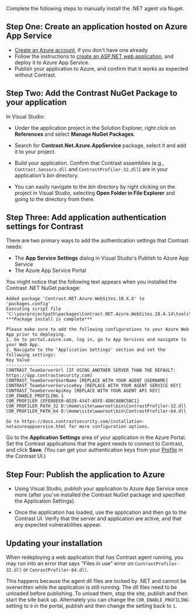 <!--
title: "Installing Contrast via Nuget Azure App Service package"
description: "Guide to installing .NET Agent on Azure App Service using the Nuget package"
tags: "installation configuration .Net Azure AppService site nuget visualstudio"
-->

Complete the following steps to manually install the .NET agent via Nuget.

## Step One: Create an application hosted on Azure App Service

* [Create an Azure account](https://portal.azure.com/), if you don't have one already. 
* Follow the instructions to [create an ASP.NET web application](https://docs.microsoft.com/en-us/azure/app-service/app-service-web-get-started-dotnet-framework), and deploy it to Azure App Service.
* Publish your application to Azure, and confirm that it works as expected without Contrast. 

## Step Two: Add the Contrast NuGet Package to your application 

In Visual Studio:

* Under the application project in the Solution Explorer, right click on **References** and select **Manage NuGet Packages**.

* Search for **Contrast.Net.Azure.AppService** package, select it and add it to your project.

* Build your application. Confirm that Contrast assemblies (e.g., `Contrast.Sensors.dll` and `ContrastProfiler-32.dll`) are in your application's *bin* directory. 
 * You can easily navigate to the *bin* directory by right clicking on the project in Visual Studio, selecting **Open Folder in File Explorer** and going to the directory from there. 

## Step Three: Add application authentication settings for Contrast 

There are two primary ways to add the authentication settings that Contrast needs:

* The **App Service Settings** dialog in Visual Studio's Publish to Azure App Service 
* The Azure App Service Portal

You might notice that the following text appears when you installed the Contrast .NET NuGet package:

 ```
 Added package 'Contrast.NET.Azure.WebSites.18.X.X' to 'packages.config'  
 Executing script file 'C:\yourprojectpath\packages\Contrast.NET.Azure.WebSites.18.4.14\tools\net451\install.ps1'...
 ***Package install is complete***

 Please make sure to add the following configurations to your Azure Web App prior to deploying.
 1. Go to portal.azure.com, log in, go to App Services and navigate to your Web App.
 2. Navigate to the 'Application Settings' section and set the following settings:
 Key Value
 ---------------------------------------
 CONTRAST_TeamServerUrl [IF USING ANOTHER SERVER THAN THE DEFAULT: https://app.contrastsecurity.com]
 CONTRAST_TeamServerUserName [REPLACE WITH YOUR AGENT USERNAME]
 CONTRAST_TeamServerServiceKey [REPLACE WITH YOUR AGENT SERVICE KEY]
 CONTRAST_TeamServerApiKey [REPLACE WITH YOUR AGENT API KEY]
 COR_ENABLE_PROFILING 1
 COR_PROFILER {EFEB8EE0-6D39-4347-A5FE-4D0C88BC5BC1}
 COR_PROFILER_PATH_32 D:\Home\site\wwwroot\bin\ContrastProfiler-32.dll
 COR_PROFILER_PATH_64 D:\Home\site\wwwroot\bin\ContrastProfiler-64.dll

 Go to https://docs.contrastsecurity.com/installation-netazureappservice.html for more configuration options.
```

Go to the **Application Settings** area of your application in the Azure Portal. Set the Contrast applications that the agent needs to connect to Contrast, and click **Save**. (You can get your authentication keys from your [Profile](user-account.html#profile) in the Contrast UI.)

## Step Four: Publish the application to Azure 

* Using Visual Studio, publish your application to Azure App Service once more (after you've installed the Contrast NuGet package and specified the Application Settings).

* Once the application has loaded, use the application and then go to the Contrast UI. Verify that the server and application are active, and that any expected vulnerabilities appear.

## Updating your installation

When redeploying a web application that has Contrast agent running, you may run into an error that says "Files in use" error on `ContrastProfiler-32.dll` or `ConrastProfiler-64.dll`. 

This happens because the agent dll files are locked by .NET and cannot be overwritten while the application is still running.  The dll files need to be unloaded before publishing.  To unload them, stop the site, publish and then start the site back up.  Alternately you can change the `COR_ENABLE_PROFILING` setting to `0` in the portal, publish and then change the setting back to `1`.

